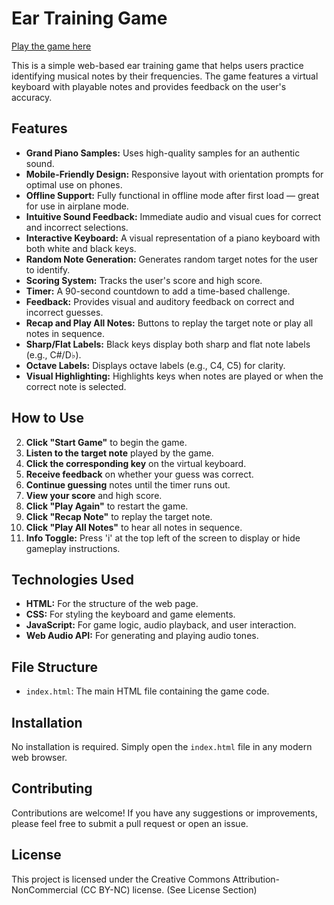 # Ear Training Game

[Play the game here](https://srg774.github.io/Ear_Training/)

This is a simple web-based ear training game that helps users practice identifying musical notes by their frequencies. The game features a virtual keyboard with playable notes and provides feedback on the user's accuracy.

## Features

* **Grand Piano Samples:** Uses high-quality samples for an authentic sound.
* **Mobile-Friendly Design:** Responsive layout with orientation prompts for optimal use on phones.
* **Offline Support:** Fully functional in offline mode after first load — great for use in airplane mode.
* **Intuitive Sound Feedback:** Immediate audio and visual cues for correct and incorrect selections.
* **Interactive Keyboard:** A visual representation of a piano keyboard with both white and black keys.
* **Random Note Generation:** Generates random target notes for the user to identify.
* **Scoring System:** Tracks the user's score and high score.
* **Timer:** A 90-second countdown to add a time-based challenge.
* **Feedback:** Provides visual and auditory feedback on correct and incorrect guesses.
* **Recap and Play All Notes:** Buttons to replay the target note or play all notes in sequence.
* **Sharp/Flat Labels:** Black keys display both sharp and flat note labels (e.g., C#/D♭).
* **Octave Labels:** Displays octave labels (e.g., C4, C5) for clarity.
* **Visual Highlighting:** Highlights keys when notes are played or when the correct note is selected.

## How to Use

2. **Click "Start Game"** to begin the game.
3. **Listen to the target note** played by the game.
4. **Click the corresponding key** on the virtual keyboard.
5. **Receive feedback** on whether your guess was correct.
6. **Continue guessing** notes until the timer runs out.
7. **View your score** and high score.
8. **Click "Play Again"** to restart the game.
9. **Click "Recap Note"** to replay the target note.
10. **Click "Play All Notes"** to hear all notes in sequence.
11. **Info Toggle:** Press 'i' at the top left of the screen to display or hide gameplay instructions.

## Technologies Used

* **HTML:** For the structure of the web page.
* **CSS:** For styling the keyboard and game elements.
* **JavaScript:** For game logic, audio playback, and user interaction.
* **Web Audio API:** For generating and playing audio tones.

## File Structure

* `index.html`: The main HTML file containing the game code.

## Installation

No installation is required. Simply open the `index.html` file in any modern web browser.

## Contributing

Contributions are welcome! If you have any suggestions or improvements, please feel free to submit a pull request or open an issue.

## License

This project is licensed under the Creative Commons Attribution-NonCommercial (CC BY-NC) license. (See License Section)

